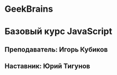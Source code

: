 # GeekBrains
# Базовый курс JavaScript

## Преподаватель: Игорь Кубиков

## Наставник: Юрий Тигунов
